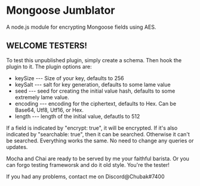# Mongoose Jumblator

A node.js module for encrypting Mongoose fields using AES.

## WELCOME TESTERS!

To test this unpublished plugin, simply create a schema. Then hook the plugin to it. The plugin options are:

- keySize --- Size of your key, defaults to 256
- keySalt --- salt for key generation, defaults to some lame value
- seed --- seed for creating the initial value hash, defaults to some extremely lame value.
- encoding --- encoding for the ciphertext, defaults to Hex. Can be Base64, Utf8, Utf16, or Hex.
- length --- length of the initial value, defautls to 512

If a field is indicated by "encrypt: true", it will be encrypted. If it's also indicated by "searchable: true", then it can be searched. Otherwise it can't be searched. Everything works the same. No need to change any queries or updates. 

Mocha and Chai are ready to be served by me your faithful barista. Or you can forgo testing frameworsk and do it old style. You're the tester!

If you had any problems, contact me on Discord@Chubak#7400
